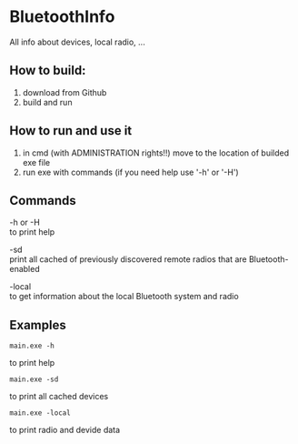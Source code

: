 # BluetoothInfo
All info about devices, local radio, ...

## How to build:
1. download from Github
2. build and run

## How to run and use it
1. in cmd (with ADMINISTRATION rights!!) move to the location of builded exe file
2. run exe with commands (if you need help use '-h' or '-H')

## Commands
-h or -H    
to print help

-sd   
print all cached of previously discovered remote radios that are Bluetooth-enabled

-local   
to get information about the local Bluetooth system and radio

## Examples
`main.exe -h`

to print help

`main.exe -sd`

to print all cached devices

`main.exe -local`

to print radio and devide data

